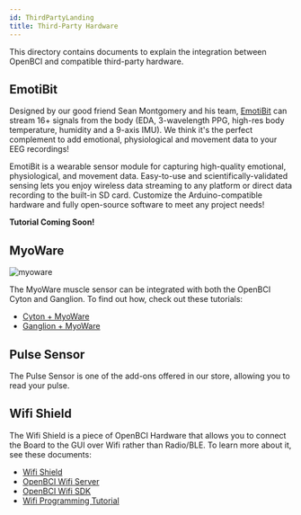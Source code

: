 ```yaml
---
id: ThirdPartyLanding
title: Third-Party Hardware
---
```


This directory contains documents to explain the integration between OpenBCI and compatible third-party hardware.

## EmotiBit

Designed by our good friend Sean Montgomery and his team, [EmotiBit](emotibit.com) can stream 16+ signals from the body (EDA, 3-wavelength PPG, high-res body temperature, humidity and a 9-axis IMU). We think it's the perfect complement to add emotional, physiological and movement data to your EEG recordings! 

EmotiBit is a wearable sensor module for capturing high-quality emotional, physiological, and movement data. Easy-to-use and scientifically-validated sensing lets you enjoy wireless data streaming to any platform or direct data recording to the built-in SD card. Customize the Arduino-compatible hardware and fully open-source software to meet any project needs!

**Tutorial Coming Soon!**

## MyoWare

![myoware](assets/ThirdPartyImages/myoware.jpg)

The MyoWare muscle sensor can be integrated with both the OpenBCI Cyton and Ganglion. To find out how, check out these tutorials:
* [Cyton + MyoWare](05ThirdParty/01-Myoware/14-MyoWare_Integration.md)
* [Ganglion + MyoWare](05ThirdParty/01-Myoware/15-MyoWare_Integration_Ganglion.md)

## Pulse Sensor
The Pulse Sensor is one of the add-ons offered in our store, allowing you to read your pulse.

## Wifi Shield
The Wifi Shield is a piece of OpenBCI Hardware that allows you to connect the Board to the GUI over Wifi rather than Radio/BLE. To learn more about it, see these documents:
* [Wifi Shield](05ThirdParty/03-WiFiShield/01-Wifi.md)
* [OpenBCI Wifi Server](05ThirdParty/03-WiFiShield/03-OpenBCI_Wifi_Server.md)
* [OpenBCI Wifi SDK](05ThirdParty/03-WiFiShield/08-OpenBCI_Wifi_SDK.md)
* [Wifi Programming Tutorial](05ThirdParty/03-WiFiShield/12-Wifi_Programming_Tutorial.md)
